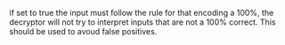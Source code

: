if set to true the input must follow the rule for that encoding a 100%, the decryptor will not try to interpret inputs that are not a 100% correct. This should be used to avoud false positives.